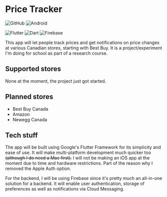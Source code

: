 # Price Tracker
![GitHub](https://img.shields.io/github/license/jakobbouchard/price_tracker)
![Android](https://img.shields.io/badge/Platform-Android-green?logo=Android)

![Flutter](https://img.shields.io/badge/Framework-Flutter-3cc6fd?logo=flutter)
![Dart](https://img.shields.io/badge/Language-Dart-0c458b?logo=dart)
![Firebase](https://img.shields.io/badge/Cloud-Firebase-f5ba23?logo=Firebase)

This app will let people track prices and get notifications on price changes
at various Canadian stores, starting with Best Buy. It is a project/experiment
I'm doing for school as part of a research course.

## Supported stores

None at the moment, the project just got started.

## Planned stores

- Best Buy Canada
- Amazon
- Newegg Canada

## Tech stuff

The app will be built using Google's Flutter Framework for its simplicity and
ease of use. It will make multi-platform development much quicker too ~~(although
I do need a Mac first).~~ I will not be making an iOS app at the moment due to
time and hardware restrictions. Part of the reason why I removed the Apple Auth
option.

For the backend, I will be using Firebase since it's pretty much an all-in-one
solution for a backend. It will enable user authentication, storage of
preferences as well as notifications via Cloud Messaging.
